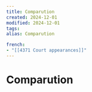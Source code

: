 ```yaml
---
title: Comparution
created: 2024-12-01
modified: 2024-12-01
tags: 
alias: Comparution

french:
- "[[4371 Court appearances]]"
---
```

# Comparution
